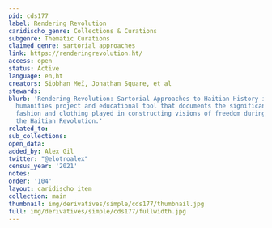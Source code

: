 ```yaml
---
pid: cds177
label: Rendering Revolution
caridischo_genre: Collections & Curations
subgenre: Thematic Curations
claimed_genre: sartorial approaches
link: https://renderingrevolution.ht/
access: open
status: Active
language: en,ht
creators: Siobhan Meï, Jonathan Square, et al
stewards:
blurb: 'Rendering Revolution: Sartorial Approaches to Haitian History is a digital
  humanities project and educational tool that documents the significant role that
  fashion and clothing played in constructing visions of freedom during and after
  the Haitian Revolution.'
related_to:
sub_collections:
open_data:
added_by: Alex Gil
twitter: "@elotroalex"
census_year: '2021'
notes:
order: '104'
layout: caridischo_item
collection: main
thumbnail: img/derivatives/simple/cds177/thumbnail.jpg
full: img/derivatives/simple/cds177/fullwidth.jpg
---
```

